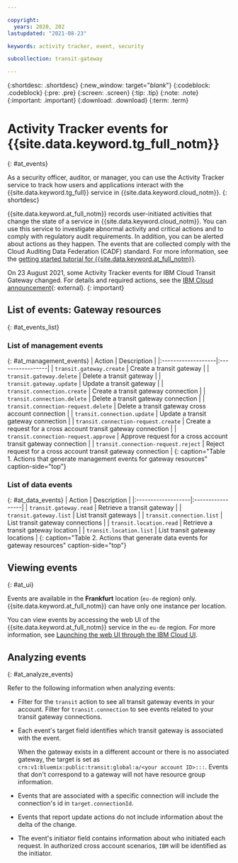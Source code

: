 ```yaml
---

copyright:
  years: 2020, 202
lastupdated: "2021-08-23"

keywords: activity tracker, event, security

subcollection: transit-gateway

---
```


{:shortdesc: .shortdesc}
{:new_window: target="_blank_"}
{:codeblock: .codeblock}
{:pre: .pre}
{:screen: .screen}
{:tip: .tip}
{:note: .note}
{:important: .important}
{:download: .download}
{:term: .term}

# Activity Tracker events for {{site.data.keyword.tg_full_notm}}
{: #at_events}

As a security officer, auditor, or manager, you can use the Activity Tracker service to track how users and applications interact with the {{site.data.keyword.tg_full}} service in {{site.data.keyword.cloud_notm}}.
{: shortdesc}

{{site.data.keyword.at_full_notm}} records user-initiated activities that change the state of a service in {{site.data.keyword.cloud_notm}}. You can use this service to investigate abnormal activity and critical actions and to comply with regulatory audit requirements. In addition, you can be alerted about actions as they happen. The events that are collected comply with the Cloud Auditing Data Federation (CADF) standard. For more information, see the [getting started tutorial for {{site.data.keyword.at_full_notm}}](/docs/Activity-Tracker-with-LogDNA?topic=Activity-Tracker-with-LogDNA-getting-started#getting-started).

On 23 August 2021, some Activity Tracker events for IBM Cloud Transit Gateway changed. For details and required actions, see the [IBM Cloud announcement](https://www.ibm.com/cloud/blog/announcements/the-ibm-cloud-transit-gateway-service-is-changing-ibm-cloud-activity-tracker-events){: external}.
{: important}

## List of events: Gateway resources
{: #at_events_list}

### List of management events
{: #at_management_events}
| Action             | Description      |
|:-------------------|:-----------------|
| `transit.gateway.create` | Create a transit gateway     |
| `transit.gateway.delete` | Delete a transit gateway     |
| `transit.gateway.update` | Update a transit gateway     |
| `transit.connection.create` | Create a transit gateway connection   |
| `transit.connection.delete` | Delete a transit gateway connection   |
| `transit.connection-request.delete` | Delete a transit gateway cross account connection   |
| `transit.connection.update` | Update a transit gateway connection   |
| `transit.connection-request.create` | Create a request for a cross account transit gateway connection   |
| `transit.connection-request.approve` | Approve request for a cross account transit gateway connection   |
| `transit.connection-request.reject` | Reject request for a cross account transit gateway connection   |
{: caption="Table 1. Actions that generate management events for gateway resources" caption-side="top"}

### List of data events
{: #at_data_events}
| Action             | Description      |
|:-------------------|:-----------------|
| `transit.gateway.read` | Retrieve a transit gateway     |
| `transit.gateway.list` | List transit gateways     |
| `transit.connection.list` | List transit gateway connections   |
| `transit.location.read` | Retrieve a transit gateway location   |
| `transit.location.list` | List transit gateway locations   |
{: caption="Table 2. Actions that generate data events for gateway resources" caption-side="top"}

## Viewing events
{: #at_ui}

Events are available in the **Frankfurt** location (`eu-de` region) only. {{site.data.keyword.at_full_notm}} can have only one instance per location.

You can view events by accessing the web UI of the {{site.data.keyword.at_full_notm}} service in the `eu-de` region. For more information, see [Launching the web UI through the IBM Cloud UI](/docs/Activity-Tracker-with-LogDNA?topic=Activity-Tracker-with-LogDNA-launch#launch_cloud_ui).

## Analyzing events
{: #at_analyze_events}

Refer to the following information when analyzing events:

* Filter for the `transit` action to see all transit gateway events in your account. Filter for `transit.connection` to see events related to your transit gateway connections.

* Each event's target field identifies which transit gateway is associated with the event.

   When the gateway exists in a different account or there is no associated gateway, the target is set as `crn:v1:bluemix:public:transit:global:a/<your account ID>:::`. Events that don't correspond to a gateway will not have resource group information.

* Events that are associated with a specific connection will include the connection's id in `target.connectionId`.

* Events that report update actions do not include information about the delta of the change.

* The event's initiator field contains information about who initiated each request. In authorized cross account scenarios, `IBM` will be identified as the initiator.
